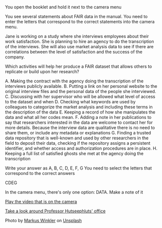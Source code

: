 You open the booklet and hold it next to the camera menu

You see several statements about FAIR data in the manual. You need to enter the
letters that correspond to the correct statements into the camera menu.

Jane is working on a study where she interviews employees about their work
satisfaction. She is planning to hire an agency to do the transcription of the
interviews. She will also use market analysis data to see if there are
correlations between the level of satisfaction and the success of the company.

Which activities will help her produce a FAIR dataset that allows others to
replicate or build upon her research?

A.  Making the contract with the agency doing the transcription of the
    interviews publicly available.
B.  Putting a link on her personal website to the original interview files and
    the personal data of the people she interviewed.
C.  Discussing with her supervisor who will be allowed what level of access to
    the dataset and when
D.  Checking what keywords are used by colleagues to categorize the market
    analysis and including these terms in the description of the data
E.  Keeping a record of how she manipulates the data and what all her codes
    mean.
F.  Adding a note in her publications to say that researchers interested in the
    data are welcome to contact her for more details. Because the interview data
    are qualitative there is no need to share them, or include any metadata or
    explanations
G.  Finding a trusted data repository that is well-known and used by other
    researchers in the field to deposit their data,  checking if the repository
    assigns a persistent identifier, and whether access and authorization
    procedures are in place.
H.  Keeping a full list of satisfied ghosts she met at the agency doing the
    transcription

Write your answer as A, B, C, D, E, F, G You need to select the letters that
correspond to the correct answers

CDEG

In the camera menu, there's only one option: DATA. Make a note of it


[Play the video that is on the camera](https://www.youtube.com/watch?v=2uZxFu9SFi8)

[Take a look around Professor Hutseephluts' office](/office/)


Photo by [Markus Winkler](https://unsplash.com/@markuswinkler) on [Unsplash](https://unsplash.com/s/photos/manual)
